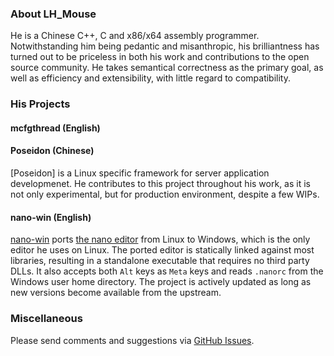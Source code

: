 ### About LH_Mouse
He is a Chinese C++, C and x86/x64 assembly programmer. Notwithstanding him being pedantic and misanthropic, his brilliantness has turned out to be priceless in both his work and contributions to the open source community. He takes semantical correctness as the primary goal, as well as efficiency and extensibility, with little regard to compatibility.

### His Projects

#### mcfgthread (English)

#### Poseidon (Chinese)
[Poseidon] is a Linux specific framework for server application developmenet. He contributes to this project throughout his work, as it is not only experimental, but for production environment, despite a few WIPs.

#### nano-win (English)
[nano-win](https://github.com/lhmouse/nano-win) ports [the nano editor](https://www.nano-editor.org/) from Linux to Windows, which is the only editor he uses on Linux. The ported editor is statically linked against most libraries, resulting in a standalone executable that requires no third party DLLs. It also accepts both `Alt` keys as `Meta` keys and reads `.nanorc` from the Windows user home directory. The project is actively updated as long as new versions become available from the upstream.

### Miscellaneous
Please send comments and suggestions via [GitHub Issues](https://github.com/lhmouse/lhmouse.github.io/issues).
